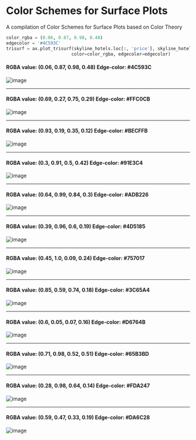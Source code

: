 # Color Schemes for Surface Plots
A compilation of Color Schemes for Surface Plots based on Color Theory

```python
color_rgba = (0.06, 0.87, 0.98, 0.48) 
edgecolor = '#4C593C'
trisurf = ax.plot_trisurf(skyline_hotels.loc[:, 'price'], skyline_hotels.loc[:, 'distance_to_destination'], skyline_hotels.loc[:, 'rating'],
                         color=color_rgba, edgecolor=edgecolor)
```

#### RGBA value: (0.06, 0.87, 0.98, 0.48)  Edge-color: #4C593C
![image](https://github.com/structured-query-language/structured-query-language.github.io/assets/121721444/e21a174f-d8d9-4197-af9e-2bc75aa17e49)

-----

#### RGBA value: (0.69, 0.27, 0.75, 0.29)  Edge-color: #FFC0CB
![image](https://github.com/structured-query-language/structured-query-language.github.io/assets/121721444/226b898f-efeb-40bc-b098-9363be43d651)

-----

#### RGBA value: (0.93, 0.19, 0.35, 0.12)  Edge-color: #BECFFB
![image](https://github.com/structured-query-language/structured-query-language.github.io/assets/121721444/b4d2d36e-1f32-4d12-9993-ab2e560366da)


------

#### RGBA value: (0.3, 0.91, 0.5, 0.42)  Edge-color: #91E3C4
![image](https://github.com/structured-query-language/structured-query-language.github.io/assets/121721444/ae3c811a-eeac-4bc8-a794-078faa6d8a80)


-----

#### RGBA value: (0.64, 0.99, 0.84, 0.3)  Edge-color: #ADB226
![image](https://github.com/structured-query-language/structured-query-language.github.io/assets/121721444/c7c83e08-8c79-44bb-b10b-86dd66fd38ab)


-----

#### RGBA value: (0.39, 0.96, 0.6, 0.19)  Edge-color: #4D5185
![image](https://github.com/structured-query-language/structured-query-language.github.io/assets/121721444/a6313673-3908-4d5b-8214-04a977b9af8c)


-----

#### RGBA value: (0.45, 1.0, 0.09, 0.24)  Edge-color: #757017
![image](https://github.com/structured-query-language/structured-query-language.github.io/assets/121721444/e32ef930-0323-4393-8aa4-26a42c3dc53a)


------

#### RGBA value: (0.85, 0.59, 0.74, 0.18)  Edge-color: #3C65A4
![image](https://github.com/structured-query-language/structured-query-language.github.io/assets/121721444/c4cf2452-79d0-47c9-9c53-a0f9249cc1a8)


------

#### RGBA value: (0.6, 0.05, 0.07, 0.16)  Edge-color: #D6764B
![image](https://github.com/structured-query-language/structured-query-language.github.io/assets/121721444/bbfaef96-bd0b-40c9-9fd4-3b5e959bb2f0)


-----

#### RGBA value: (0.71, 0.98, 0.52, 0.51)  Edge-color: #65B3BD
![image](https://github.com/structured-query-language/structured-query-language.github.io/assets/121721444/ad108c04-eb18-4b85-b114-36b3924ed528)


------

#### RGBA value: (0.28, 0.98, 0.64, 0.14)  Edge-color: #FDA247
![image](https://github.com/structured-query-language/structured-query-language.github.io/assets/121721444/9a44fe4a-f431-4b5c-b183-88371c689977)


-----

#### RGBA value: (0.59, 0.47, 0.33, 0.19)  Edge-color: #DA6C28
![image](https://github.com/structured-query-language/structured-query-language.github.io/assets/121721444/56897e40-32ca-4545-a2d9-6d118f8bdc14)
